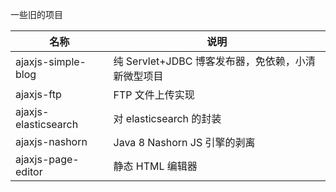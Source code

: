 一些旧的项目

|名称|说明|
|------|----|
|ajaxjs-simple-blog|纯 Servlet+JDBC 博客发布器，免依赖，小清新微型项目|
|ajaxjs-ftp|FTP 文件上传实现|
|ajaxjs-elasticsearch|对 elasticsearch 的封装|
|ajaxjs-nashorn|Java 8 Nashorn JS 引擎的剥离|
|ajaxjs-page-editor|静态 HTML 编辑器|